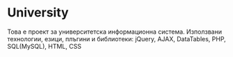 # University
Това е проект за университетска информационна система.
Използвани технологии, езици, плъгини и библиотеки:
jQuery, AJAX, DataTables, PHP, SQL(MySQL), HTML, CSS
